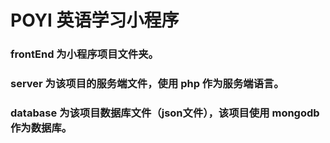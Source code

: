 # POYI 英语学习小程序
### frontEnd 为小程序项目文件夹。
### server 为该项目的服务端文件，使用 php 作为服务端语言。
### database 为该项目数据库文件（json文件），该项目使用 mongodb 作为数据库。
